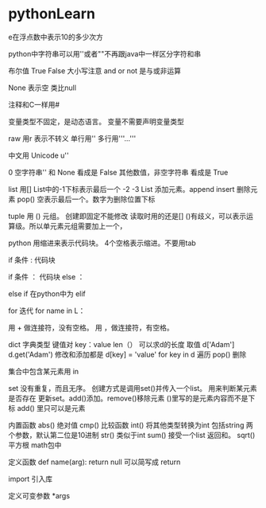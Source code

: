 # pythonLearn

e在浮点数中表示10的多少次方

python中字符串可以用''或者""不再跟java中一样区分字符和串

布尔值 True False 大小写注意
	and or not 是与或非运算

None 表示空 类比null

注释和C一样用#

变量类型不固定，是动态语言。
	变量不需要声明变量类型

raw 用r 表示不转义 单行用'' 多行用'''...'''

中文用 Unicode u''

0 空字符串'' 和 None 看成是 False
其他数值，非空字符串 看成是 True

list 用[]
	List中的-1下标表示最后一个  -2 -3
	List 添加元素。append  insert
	     删除元素  pop()	空表示最后一个。数字为删除位置下标

tuple	用 () 元组。 创建即固定不能修改		读取时用的还是[]
	()有歧义，可以表示运算级。所以单元素元组需要加上一个，
	
python 用缩进来表示代码块。	4个空格表示缩进。不要用tab

if 条件 :
	代码块


if 条件 ：
	代码块
else ：


else if 在python中为 elif


for 迭代  for name in L：

用 + 做连接符，没有空格。
用 ，做连接符，有空格。

dict	字典类型
	键值对 key：value
	len（） 可以求d的长度
	取值  d['Adam']
	      d.get('Adam')
	修改和添加都是 d[key] = 'value'
	for key in d	遍历
	pop() 删除


集合中包含某元素用 in

set 没有重复，而且无序。
	创建方式是调用set()并传入一个list。
	用来判断某元素是否存在
	更新set。add()添加。remove()移除元素   ()里写的是元素内容而不是下标
	add() 里只可以是元素 
	
内置函数
	abs() 绝对值
	cmp() 比较函数
	int() 将其他类型转换为int  包括string  两个参数，默认第二位是10进制
	str() 类似于int
	sum() 接受一个list 返回和。
	sqrt()平方根	math包中
	

定义函数 def name(arg):
	return null 可以简写成 return

import 引入库

定义可变参数	*args
     





